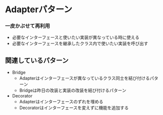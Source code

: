 # Adapterパターン

### 一皮かぶせて再利用

- 必要なインターフェースと使いたい実装が異なっている時に使える
- 必要なインターフェースを継承したクラス内で使いたい実装を呼び出す

## 関連しているパターン
- Bridge
  - Adapterはインターフェースが異なっているクラス同士を結び付けるパターン
  - Bridgeは昨日の改装と実装の改装を結び付けるパターン
- Decorator
  - Adapterはインターフェースのずれを埋める
  - Decoratorはインターフェースを変えずに機能を追加する
